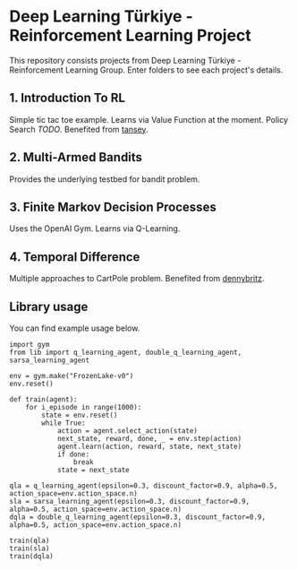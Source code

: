 # Deep Learning Türkiye - Reinforcement Learning Project

This repository consists projects from Deep Learning Türkiye - Reinforcement Learning Group. Enter folders to see each project's details.

## 1. Introduction To RL
Simple tic tac toe example. Learns via Value Function at the moment. Policy Search *TODO*.
Benefited from [tansey](https://github.com/tansey/rl-tictactoe/blob/master/tictactoe.py).

## 2. Multi-Armed Bandits
Provides the underlying testbed for bandit problem.

## 3. Finite Markov Decision Processes
Uses the OpenAI Gym. Learns via Q-Learning.

## 4. Temporal Difference
Multiple approaches to CartPole problem.
Benefited from [dennybritz](https://github.com/dennybritz/reinforcement-learning).

## Library usage
You can find example usage below.

```
import gym
from lib import q_learning_agent, double_q_learning_agent, sarsa_learning_agent

env = gym.make("FrozenLake-v0")
env.reset()

def train(agent):
    for i_episode in range(1000):
        state = env.reset()
        while True:
            action = agent.select_action(state)
            next_state, reward, done, _ = env.step(action)
            agent.learn(action, reward, state, next_state)
            if done:
                break
            state = next_state

qla = q_learning_agent(epsilon=0.3, discount_factor=0.9, alpha=0.5, action_space=env.action_space.n)
sla = sarsa_learning_agent(epsilon=0.3, discount_factor=0.9, alpha=0.5, action_space=env.action_space.n)
dqla = double_q_learning_agent(epsilon=0.3, discount_factor=0.9, alpha=0.5, action_space=env.action_space.n)

train(qla)
train(sla)
train(dqla)
```